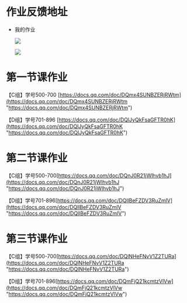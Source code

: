 # 作业反馈地址

*   我的作业

    ![](https://qhdtc.oss-cn-chengdu.aliyuncs.com/obsidian/image_GVLt1sPzTK.png)

    ![](https://qhdtc.oss-cn-chengdu.aliyuncs.com/obsidian/image_ZkAWtwAUJE.png)

# 第一节课作业

【C组】学号500-700 [https://docs.qq.com/doc/DQmx4SUNBZERjRWtm](https://docs.qq.com/doc/DQmx4SUNBZERjRWtm "https://docs.qq.com/doc/DQmx4SUNBZERjRWtm")

【D组】学号701-896 [https://docs.qq.com/doc/DQlJyQkFsaGFTR0hK](https://docs.qq.com/doc/DQlJyQkFsaGFTR0hK "https://docs.qq.com/doc/DQlJyQkFsaGFTR0hK")

# 第二节课作业

【C组】学号500-700[https://docs.qq.com/doc/DQnJ0R21jWlhvb1hJ](https://docs.qq.com/doc/DQnJ0R21jWlhvb1hJ "https://docs.qq.com/doc/DQnJ0R21jWlhvb1hJ")

【D组】学号701-896[https://docs.qq.com/doc/DQllBeFZDV3RuZmlV](https://docs.qq.com/doc/DQllBeFZDV3RuZmlV "https://docs.qq.com/doc/DQllBeFZDV3RuZmlV")

# 第三节课作业

【C组】学号500-700[https://docs.qq.com/doc/DQlNHeFNvV1Z2TURa](https://docs.qq.com/doc/DQlNHeFNvV1Z2TURa "https://docs.qq.com/doc/DQlNHeFNvV1Z2TURa")

【D组】学号701-896[https://docs.qq.com/doc/DQmFjQ21kcmtzVlVw](https://docs.qq.com/doc/DQmFjQ21kcmtzVlVw "https://docs.qq.com/doc/DQmFjQ21kcmtzVlVw")
